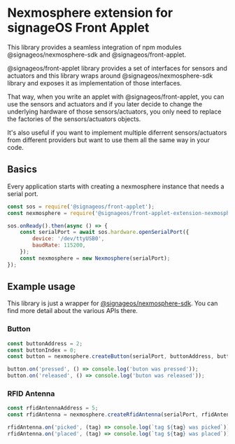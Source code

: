 # Nexmosphere extension for signageOS Front Applet
 
This library provides a seamless integration of npm modules @signageos/nexmosphere-sdk and @signageos/front-applet. 

@signageos/front-applet library provides a set of interfaces for sensors and actuators and this library wraps around
@signageos/nexmosphere-sdk library and exposes it as implementation of those interfaces.

That way, when you write an applet with @signageos/front-applet, you can use the sensors and actuators and if you later decide
to change the underlying hardware of those sensors/actuators, you only need to replace the factories of the sensors/actuators objects.

It's also useful if you want to implement multiple diferrent sensors/actuators from different providers but want to use them all
the same way in your code.

## Basics

Every application starts with creating a nexmosphere instance that needs a serial port.

```javascript
const sos = require('@signageos/front-applet');
const nexmosphere = require('@signageos/front-applet-extension-nexmosphere');

sos.onReady().then(async () => {
    const serialPort = await sos.hardware.openSerialPort({
        device: '/dev/ttyUSB0',
        baudRate: 115200,
    });
    const nexmosphere = new Nexmosphere(serialPort);
});
```
 
## Example usage

This library is just a wrapper for [@signageos/nexmosphere-sdk](https://www.npmjs.com/package/@signageos/nexmosphere-sdk).
You can find more detail about the various APIs there.

### Button

```javascript
const buttonAddress = 2;
const buttonIndex = 0;
const button = nexmosphere.createButton(serialPort, buttonAddress, buttonIndex);

button.on('pressed', () => console.log('buton was pressed'));
button.on('released', () => console.log('buton was released'));
```

### RFID Antenna

```javascript
const rfidAntennaAddress = 5;
const rfidAntenna = nexmosphere.createRfidAntenna(serialPort, rfidAntennaAddress);

rfidAntenna.on('picked', (tag) => console.log(`tag ${tag} was picked`));
rfidAntenna.on('placed', (tag) => console.log(`tag ${tag} was placed`));
```
